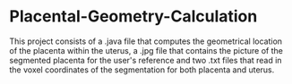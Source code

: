 # Placental-Geometry-Calculation
This project consists of a .java file that computes the geometrical location of the placenta within the uterus, a .jpg file that contains the picture of the segmented placenta for the user's reference and two .txt files that read in the voxel coordinates of the segmentation for both placenta and uterus.
